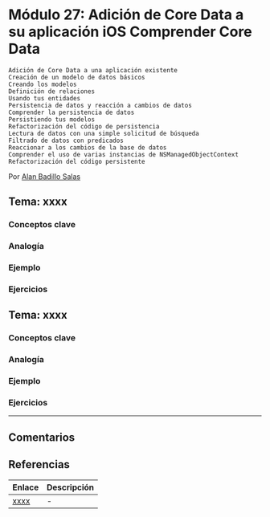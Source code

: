 # Módulo 27: Adición de Core Data a su aplicación iOS Comprender Core Data

    Adición de Core Data a una aplicación existente
    Creación de un modelo de datos básicos
    Creando los modelos
    Definición de relaciones
    Usando tus entidades
    Persistencia de datos y reacción a cambios de datos
    Comprender la persistencia de datos
    Persistiendo tus modelos
    Refactorización del código de persistencia
    Lectura de datos con una simple solicitud de búsqueda
    Filtrado de datos con predicados
    Reaccionar a los cambios de la base de datos
    Comprender el uso de varias instancias de NSManagedObjectContext
    Refactorización del código persistente


Por [Alan Badillo Salas](https://www.nomadacode.com)

## Tema: xxxx

### Conceptos clave

### Analogía

### Ejemplo

### Ejercicios

## Tema: xxxx

### Conceptos clave

### Analogía

### Ejemplo

### Ejercicios

---

## Comentarios

## Referencias

Enlace | Descripción
--- | ---
[xxxx](xxxx) | -